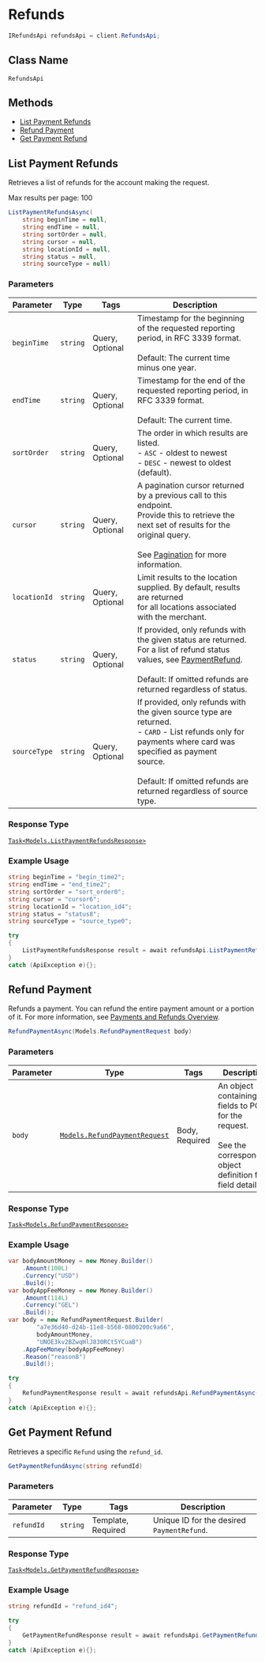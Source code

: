 # Refunds

```csharp
IRefundsApi refundsApi = client.RefundsApi;
```

## Class Name

`RefundsApi`

## Methods

* [List Payment Refunds](/doc/refunds.md#list-payment-refunds)
* [Refund Payment](/doc/refunds.md#refund-payment)
* [Get Payment Refund](/doc/refunds.md#get-payment-refund)

## List Payment Refunds

Retrieves a list of refunds for the account making the request.

Max results per page: 100

```csharp
ListPaymentRefundsAsync(
    string beginTime = null,
    string endTime = null,
    string sortOrder = null,
    string cursor = null,
    string locationId = null,
    string status = null,
    string sourceType = null)
```

### Parameters

| Parameter | Type | Tags | Description |
|  --- | --- | --- | --- |
| `beginTime` | `string` | Query, Optional | Timestamp for the beginning of the requested reporting period, in RFC 3339 format.<br><br>Default: The current time minus one year. |
| `endTime` | `string` | Query, Optional | Timestamp for the end of the requested reporting period, in RFC 3339 format.<br><br>Default: The current time. |
| `sortOrder` | `string` | Query, Optional | The order in which results are listed.<br>- `ASC` - oldest to newest<br>- `DESC` - newest to oldest (default). |
| `cursor` | `string` | Query, Optional | A pagination cursor returned by a previous call to this endpoint.<br>Provide this to retrieve the next set of results for the original query.<br><br>See [Pagination](https://developer.squareup.com/docs/basics/api101/pagination) for more information. |
| `locationId` | `string` | Query, Optional | Limit results to the location supplied. By default, results are returned<br>for all locations associated with the merchant. |
| `status` | `string` | Query, Optional | If provided, only refunds with the given status are returned.<br>For a list of refund status values, see [PaymentRefund](#type-paymentrefund).<br><br>Default: If omitted refunds are returned regardless of status. |
| `sourceType` | `string` | Query, Optional | If provided, only refunds with the given source type are returned.<br>- `CARD` - List refunds only for payments where card was specified as payment<br>source.<br><br>Default: If omitted refunds are returned regardless of source type. |

### Response Type

[`Task<Models.ListPaymentRefundsResponse>`](/doc/models/list-payment-refunds-response.md)

### Example Usage

```csharp
string beginTime = "begin_time2";
string endTime = "end_time2";
string sortOrder = "sort_order0";
string cursor = "cursor6";
string locationId = "location_id4";
string status = "status8";
string sourceType = "source_type0";

try
{
    ListPaymentRefundsResponse result = await refundsApi.ListPaymentRefundsAsync(beginTime, endTime, sortOrder, cursor, locationId, status, sourceType);
}
catch (ApiException e){};
```

## Refund Payment

Refunds a payment. You can refund the entire payment amount or a 
portion of it. For more information, see 
[Payments and Refunds Overview](https://developer.squareup.com/docs/payments-api/overview).

```csharp
RefundPaymentAsync(Models.RefundPaymentRequest body)
```

### Parameters

| Parameter | Type | Tags | Description |
|  --- | --- | --- | --- |
| `body` | [`Models.RefundPaymentRequest`](/doc/models/refund-payment-request.md) | Body, Required | An object containing the fields to POST for the request.<br><br>See the corresponding object definition for field details. |

### Response Type

[`Task<Models.RefundPaymentResponse>`](/doc/models/refund-payment-response.md)

### Example Usage

```csharp
var bodyAmountMoney = new Money.Builder()
    .Amount(100L)
    .Currency("USD")
    .Build();
var bodyAppFeeMoney = new Money.Builder()
    .Amount(114L)
    .Currency("GEL")
    .Build();
var body = new RefundPaymentRequest.Builder(
        "a7e36d40-d24b-11e8-b568-0800200c9a66",
        bodyAmountMoney,
        "UNOE3kv2BZwqHlJ830RCt5YCuaB")
    .AppFeeMoney(bodyAppFeeMoney)
    .Reason("reason8")
    .Build();

try
{
    RefundPaymentResponse result = await refundsApi.RefundPaymentAsync(body);
}
catch (ApiException e){};
```

## Get Payment Refund

Retrieves a specific `Refund` using the `refund_id`.

```csharp
GetPaymentRefundAsync(string refundId)
```

### Parameters

| Parameter | Type | Tags | Description |
|  --- | --- | --- | --- |
| `refundId` | `string` | Template, Required | Unique ID for the desired `PaymentRefund`. |

### Response Type

[`Task<Models.GetPaymentRefundResponse>`](/doc/models/get-payment-refund-response.md)

### Example Usage

```csharp
string refundId = "refund_id4";

try
{
    GetPaymentRefundResponse result = await refundsApi.GetPaymentRefundAsync(refundId);
}
catch (ApiException e){};
```

